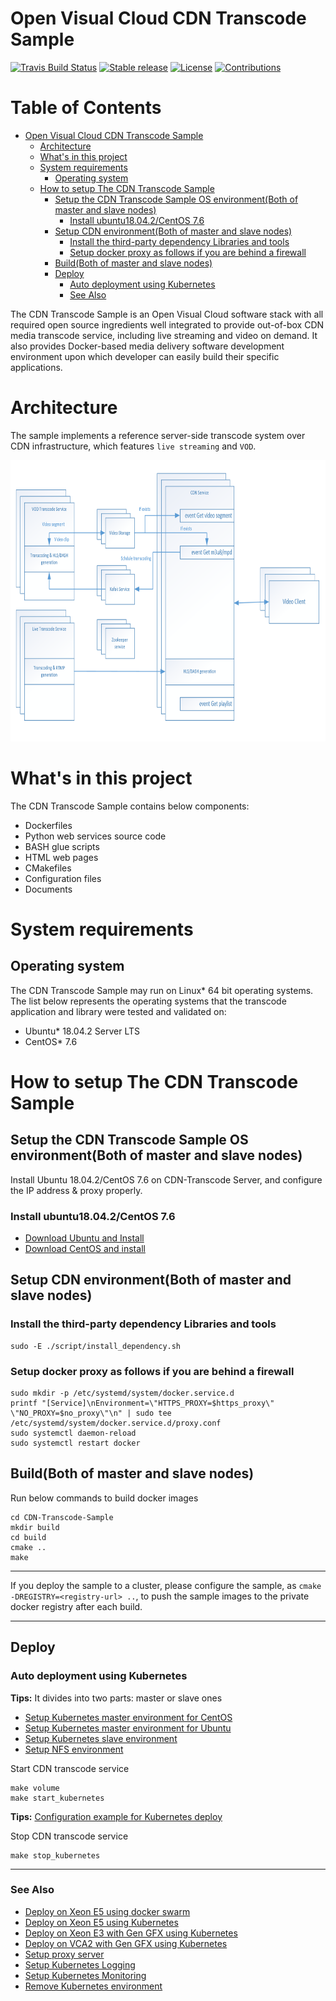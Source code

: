 # Open Visual Cloud CDN Transcode Sample

[![Travis Build Status](https://travis-ci.com/OpenVisualCloud/CDN-Transcode-Sample.svg?branch=master)](https://travis-ci.com/OpenVisualCloud/CDN-Transcode-Sample)
[![Stable release](https://img.shields.io/badge/latest_release-v1.0-green.svg)](https://github.com/OpenVisualCloud/CDN-Transcode-Sample/releases/tag/v1.0)
[![License](https://img.shields.io/badge/license-BSD_3_Clause-green.svg)](https://github.com/OpenVisualCloud/CDN-Transcode-Sample/blob/master/LICENSE)
[![Contributions](https://img.shields.io/badge/contributions-welcome-blue.svg)](https://github.com/OpenVisualCloud/CDN-Transcode-Sample/wiki)

Table of Contents
=================
 * [Open Visual Cloud CDN Transcode Sample](#open-visual-cloud-cdn-transcode-sample)
   * [Architecture](#architecture)
   * [What's in this project](#whats-in-this-project)
   * [System requirements](#system-requirements)
      * [Operating system](#operating-system)
   * [How to setup The CDN Transcode Sample](#how-to-setup-the-cdn-transcode-sample)
      * [Setup the CDN Transcode Sample OS environment(Both of master and slave nodes)](#setup-the-cdn-transcode-sample-os-environmentboth-of-master-and-slave-nodes)
         * [Install ubuntu18.04.2/CentOS 7.6](#install-ubuntu18042centos-76)
      * [Setup CDN environment(Both of master and slave nodes)](#setup-cdn-environmentboth-of-master-and-slave-nodes)
         * [Install the third-party dependency Libraries and tools](#install-the-third-party-dependency-libraries-and-tools)
         * [Setup docker proxy as follows if you are behind a firewall](#setup-docker-proxy-as-follows-if-you-are-behind-a-firewall)
      * [Build(Both of master and slave nodes)](#buildboth-of-master-and-slave-nodes)
      * [Deploy](#deploy)
         * [Auto deployment using Kubernetes](#auto-deployment-using-kubernetes)
         * [See Also](#see-also)

The CDN Transcode Sample is an Open Visual Cloud software stack with all required open source ingredients well integrated to provide out-of-box CDN media transcode service, including live streaming and video on demand. It also provides Docker-based media delivery software development environment upon which developer can easily build their specific applications.

# Architecture

The sample implements a reference server-side transcode system over CDN infrastructure, which features `live streaming` and `VOD`.

<IMG src="https://github.com/OpenVisualCloud/CDN-Transcode-Sample/blob/master/volume/html/image/CDN-Transcode-Sample-Arch.png" height="450">

# What's in this project
The CDN Transcode Sample contains below components:
-  Dockerfiles
-  Python web services source code
-  BASH glue scripts
-  HTML web pages
-  CMakefiles
-  Configuration files
-  Documents

# System requirements
## Operating system
The CDN Transcode Sample may run on Linux* 64 bit operating systems. The list below represents the operating systems that the transcode application and library were tested and validated on:
- Ubuntu* 18.04.2 Server LTS
- CentOS* 7.6

# How to setup The CDN Transcode Sample
## Setup the CDN Transcode Sample OS environment(Both of master and slave nodes)
Install Ubuntu 18.04.2/CentOS 7.6 on CDN-Transcode Server, and configure the IP address & proxy properly.
### Install ubuntu18.04.2/CentOS 7.6
-  [Download Ubuntu and Install](https://ubuntu.com/download)
-  [Download CentOS and install](https://www.centos.org/download/)

## Setup CDN environment(Both of master and slave nodes)
### Install the third-party dependency Libraries and tools
```
sudo -E ./script/install_dependency.sh
```
### Setup docker proxy as follows if you are behind a firewall
```
sudo mkdir -p /etc/systemd/system/docker.service.d
printf "[Service]\nEnvironment=\"HTTPS_PROXY=$https_proxy\" \"NO_PROXY=$no_proxy\"\n" | sudo tee /etc/systemd/system/docker.service.d/proxy.conf
sudo systemctl daemon-reload
sudo systemctl restart docker
```
## Build(Both of master and slave nodes)

Run below commands to build docker images
```
cd CDN-Transcode-Sample
mkdir build
cd build
cmake ..
make
```

---

If you deploy the sample to a cluster, please configure the sample, as `cmake -DREGISTRY=<registry-url> ..`, to push the sample images to the private docker registry after each build.  

---

## Deploy
### Auto deployment using Kubernetes

**Tips:** It divides into two parts: master or slave ones
- [Setup Kubernetes master environment for CentOS](https://github.com/OpenVisualCloud/CDN-Transcode-Sample/wiki/Setup-Kubernetes-master-environment-for-CentOS)
- [Setup Kubernetes master environment for Ubuntu](https://github.com/OpenVisualCloud/CDN-Transcode-Sample/wiki/Setup-Kubernetes-master-environment-for-Ubuntu)
- [Setup Kubernetes slave environment](https://github.com/OpenVisualCloud/CDN-Transcode-Sample/wiki/Setup-Kubernetes-slave-environment)
- [Setup NFS environment](https://github.com/OpenVisualCloud/CDN-Transcode-Sample/wiki/Setup-NFS-environment)

Start CDN transcode service
```
make volume
make start_kubernetes
```
**Tips:** [Configuration example for Kubernetes deploy](https://github.com/OpenVisualCloud/CDN-Transcode-Sample/wiki/Configuration-example-for-Kubernetes-deploy)

Stop CDN transcode service
```
make stop_kubernetes
```

____
### See Also
- [Deploy on Xeon E5 using docker swarm](https://github.com/OpenVisualCloud/CDN-Transcode-Sample/wiki/Deploy-on-Xeon-E5-using-docker-swarm)
- [Deploy on Xeon E5 using Kubernetes](https://github.com/OpenVisualCloud/CDN-Transcode-Sample/wiki/Deploy-on-Xeon-E5-using-Kubernetes)
- [Deploy on Xeon E3 with Gen GFX using Kubernetes](https://github.com/OpenVisualCloud/CDN-Transcode-Sample/wiki/Deploy-on-Xeon-E3-with-Gen-GFX-using-Kubernetes)
- [Deploy on VCA2 with Gen GFX using Kubernetes](https://github.com/OpenVisualCloud/CDN-Transcode-Sample/wiki/Deploy-on-VCA2-with-Gen-GFX-using-Kubernetes)
- [Setup proxy server](https://github.com/OpenVisualCloud/CDN-Transcode-Sample/wiki/Setup-proxy-server)
- [Setup Kubernetes Logging](https://github.com/OpenVisualCloud/CDN-Transcode-Sample/wiki/Setup-Kubernetes-logging-environment)
- [Setup Kubernetes Monitoring](https://github.com/OpenVisualCloud/CDN-Transcode-Sample/wiki/Setup-Kubernetes-monitoring-environment)
- [Remove Kubernetes environment](https://github.com/OpenVisualCloud/CDN-Transcode-Sample/wiki/Remove-Kubernetes-environment)
